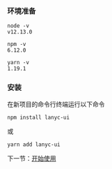 ### 环境准备
```
node -v
v12.13.0

npm -v
6.12.0

yarn -v
1.19.1

```



### 安装

在新项目的命令行终端运行以下命令

```
npm install lanyc-ui
```

或

```
yarn add lanyc-ui
```

下一节：[开始使用](#/doc/get-started)